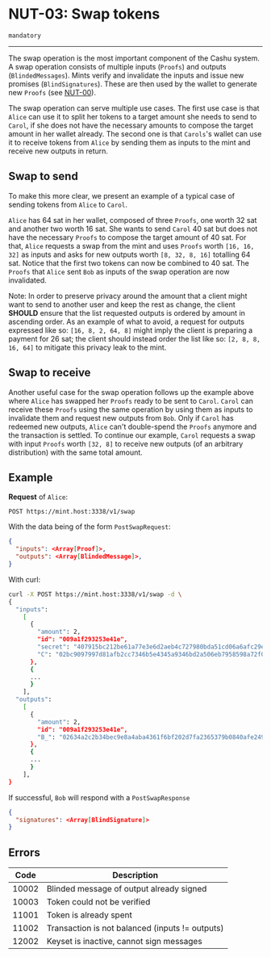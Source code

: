 # NUT-03: Swap tokens

`mandatory`

---

The swap operation is the most important component of the Cashu system. A swap operation consists of multiple inputs (`Proofs`) and outputs (`BlindedMessages`). Mints verify and invalidate the inputs and issue new promises (`BlindSignatures`). These are then used by the wallet to generate new `Proofs` (see [NUT-00][00]).

The swap operation can serve multiple use cases. The first use case is that `Alice` can use it to split her tokens to a target amount she needs to send to `Carol`, if she does not have the necessary amounts to compose the target amount in her wallet already. The second one is that `Carols`'s wallet can use it to receive tokens from `Alice` by sending them as inputs to the mint and receive new outputs in return.

## Swap to send

To make this more clear, we present an example of a typical case of sending tokens from `Alice` to `Carol`.

`Alice` has 64 sat in her wallet, composed of three `Proofs`, one worth 32 sat and another two worth 16 sat. She wants to send `Carol` 40 sat but does not have the necessary `Proofs` to compose the target amount of 40 sat. For that, `Alice` requests a swap from the mint and uses `Proofs` worth `[16, 16, 32]` as inputs and asks for new outputs worth `[8, 32, 8, 16]` totalling 64 sat. Notice that the first two tokens can now be combined to 40 sat. The `Proofs` that `Alice` sent `Bob` as inputs of the swap operation are now invalidated.

Note: In order to preserve privacy around the amount that a client might want to send to another user and keep the rest as change, the client **SHOULD** ensure that the list requested outputs is ordered by amount in ascending order. As an example of what to avoid, a request for outputs expressed like so: `[16, 8, 2, 64, 8]` might imply the client is preparing a payment for 26 sat; the client should instead order the list like so: `[2, 8, 8, 16, 64]` to mitigate this privacy leak to the mint.

## Swap to receive

Another useful case for the swap operation follows up the example above where `Alice` has swapped her `Proofs` ready to be sent to `Carol`. `Carol` can receive these `Proofs` using the same operation by using them as inputs to invalidate them and request new outputs from `Bob`. Only if `Carol` has redeemed new outputs, `Alice` can't double-spend the `Proofs` anymore and the transaction is settled. To continue our example, `Carol` requests a swap with input `Proofs` worth `[32, 8]` to receive new outputs (of an arbitrary distribution) with the same total amount.

## Example

**Request** of `Alice`:

```http
POST https://mint.host:3338/v1/swap
```

With the data being of the form `PostSwapRequest`:

```json
{
  "inputs": <Array[Proof]>,
  "outputs": <Array[BlindedMessage]>,
}
```

With curl:

```bash
curl -X POST https://mint.host:3338/v1/swap -d \
{
  "inputs":
    [
      {
        "amount": 2,
        "id": "009a1f293253e41e",
        "secret": "407915bc212be61a77e3e6d2aeb4c727980bda51cd06a6afc29e2861768a7837",
        "C": "02bc9097997d81afb2cc7346b5e4345a9346bd2a506eb7958598a72f0cf85163ea"
      },
      {
      ...
      }
    ],
  "outputs":
    [
      {
        "amount": 2,
        "id": "009a1f293253e41e",
        "B_": "02634a2c2b34bec9e8a4aba4361f6bf202d7fa2365379b0840afe249a7a9d71239"
      },
      {
      ...
      }
    ],
}
```

If successful, `Bob` will respond with a `PostSwapResponse`

```json
{
  "signatures": <Array[BlindSignature]>
}
```

## Errors

| Code  | Description                                     |
| ----- | ----------------------------------------------- |
| 10002 | Blinded message of output already signed        |
| 10003 | Token could not be verified                     |
| 11001 | Token is already spent                          |
| 11002 | Transaction is not balanced (inputs != outputs) |
| 12002 | Keyset is inactive, cannot sign messages        |

[00]: 00.md
[01]: 01.md
[02]: 02.md
[03]: 03.md
[04]: 04.md
[05]: 05.md
[06]: 06.md
[07]: 07.md
[08]: 08.md
[09]: 09.md
[10]: 10.md
[11]: 11.md
[12]: 12.md

